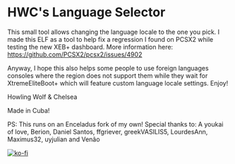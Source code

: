 # HWC's Language Selector
This small tool allows changing the language locale to the one you pick.
I made this ELF as a tool to help fix a regression I found on PCSX2 while testing the new XEB+ dashboard. More information here: https://github.com/PCSX2/pcsx2/issues/4902

Anyway, I hope this also helps some people to use foreign languages consoles where the region does not support them while they wait for XtremeEliteBoot+ which will feature custom language locale settings. Enjoy!

Howling Wolf & Chelsea

Made in Cuba!

PS: This runs on an Enceladus fork of my own!
Special thanks to: A youkai of love, Berion, Daniel Santos, ffgriever, greekVASILIS5, LourdesAnn, Maximus32, uyjulian and Venão

[![ko-fi](https://ko-fi.com/img/githubbutton_sm.svg)](https://ko-fi.com/L3L26U8N1)
